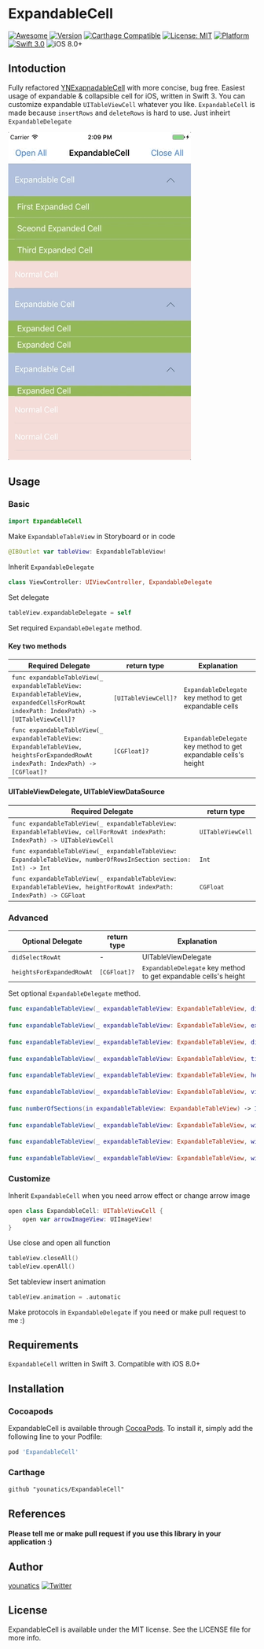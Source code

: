 # ExpandableCell
[![Awesome](https://cdn.rawgit.com/sindresorhus/awesome/d7305f38d29fed78fa85652e3a63e154dd8e8829/media/badge.svg)](https://github.com/sindresorhus/awesome)
[![Version](https://img.shields.io/cocoapods/v/ExpandableCell.svg?style=flat)](http://cocoapods.org/pods/ExpandableCell)
[![Carthage Compatible](https://img.shields.io/badge/Carthage-compatible-4BC51D.svg?style=flat)](https://github.com/Carthage/Carthage)
[![License: MIT](https://img.shields.io/badge/license-MIT-blue.svg?style=flat)](https://github.com/younatics/YNExpandableCell/blob/master/LICENSE)
[![Platform](https://img.shields.io/cocoapods/p/YNExpandableCell.svg?style=flat)](http://cocoapods.org/pods/ExpandableCell)
[![Swift 3.0](https://img.shields.io/badge/Swift-3.0-orange.svg?style=flat)](https://developer.apple.com/swift/)
![iOS 8.0+](https://img.shields.io/badge/iOS-8.0%2B-blue.svg)

## Intoduction
Fully refactored [YNExapnadableCell](https://github.com/younatics/YNExpandableCell) with more concise, bug free. Easiest usage of expandable & collapsible cell for iOS, written in Swift 3. You can customize expandable `UITableViewCell` whatever you like. `ExpandableCell` is made because `insertRows` and `deleteRows` is hard to use. Just inheirt `ExpandableDelegate`

![demo](Images/ExpandableCell.gif)

## Usage
### Basic
```swift
import ExpandableCell
```

Make `ExpandableTableView` in Storyboard or in code
```swift
@IBOutlet var tableView: ExpandableTableView!
```

Inherit `ExpandableDelegate`
```swift
class ViewController: UIViewController, ExpandableDelegate 
```

Set delegate
```swift
tableView.expandableDelegate = self
```

Set required `ExpandableDelegate` method.

#### Key two methods
| Required Delegate | return type | Explanation |
| ----------------- | ----------- | ----------- |
| `func expandableTableView(_ expandableTableView: ExpandableTableView, expandedCellsForRowAt indexPath: IndexPath) -> [UITableViewCell]?` | `[UITableViewCell]?` | `ExpandableDelegate` key method to get expandable cells |
| `func expandableTableView(_ expandableTableView: ExpandableTableView, heightsForExpandedRowAt indexPath: IndexPath) -> [CGFloat]?` | `[CGFloat]?` | `ExpandableDelegate` key method to get expandable cells's height |

#### UITableViewDelegate, UITableViewDataSource

| Required Delegate | return type |
| ----------------- | ----------- |
| `func expandableTableView(_ expandableTableView: ExpandableTableView, cellForRowAt indexPath: IndexPath) -> UITableViewCell` | `UITableViewCell` |
| `func expandableTableView(_ expandableTableView: ExpandableTableView, numberOfRowsInSection section: Int) -> Int` | `Int` |
| `func expandableTableView(_ expandableTableView: ExpandableTableView, heightForRowAt indexPath: IndexPath) -> CGFloat` | `CGFloat` |

### Advanced
| Optional Delegate | return type | Explanation |
| ----------------- | ----------- | ----------- |
| `didSelectRowAt` | - | UITableViewDelegate |
| `heightsForExpandedRowAt` | `[CGFloat]?` | `ExpandableDelegate` key method to get expandable cells's height |

Set optional `ExpandableDelegate` method.
```swift
func expandableTableView(_ expandableTableView: ExpandableTableView, didSelectRowAt indexPath: IndexPath)

func expandableTableView(_ expandableTableView: ExpandableTableView, expandedCell: UITableViewCell, didSelectExpandedRowAt indexPath: IndexPath)

func expandableTableView(_ expandableTableView: ExpandableTableView, didSelectExpandedRowAt indexPath: IndexPath)

func expandableTableView(_ expandableTableView: ExpandableTableView, titleForHeaderInSection section: Int) -> String?

func expandableTableView(_ expandableTableView: ExpandableTableView, heightForHeaderInSection section: Int) -> CGFloat

func expandableTableView(_ expandableTableView: ExpandableTableView, viewForHeaderInSection section: Int) -> UIView?
    
func numberOfSections(in expandableTableView: ExpandableTableView) -> Int

func expandableTableView(_ expandableTableView: ExpandableTableView, willDisplay cell: UITableViewCell, forRowAt indexPath: IndexPath)
    
func expandableTableView(_ expandableTableView: ExpandableTableView, willDisplayHeaderView view: UIView, forSection section: Int)
    
func expandableTableView(_ expandableTableView: ExpandableTableView, willDisplayFooterView view: UIView, forSection section: Int)
```

### Customize
Inherit `ExpandableCell` when you need arrow effect or change arrow image

```swift
open class ExpandableCell: UITableViewCell {
    open var arrowImageView: UIImageView!
}
```

Use close and open all function
```Swift
tableView.closeAll()
tableView.openAll()
```

Set tableview insert animation
```Swift
tableView.animation = .automatic
```

Make protocols in `ExpandableDelegate` if you need or make pull request to me :)

## Requirements
`ExpandableCell` written in Swift 3. Compatible with iOS 8.0+

## Installation

### Cocoapods

ExpandableCell is available through [CocoaPods](http://cocoapods.org). To install
it, simply add the following line to your Podfile:

```ruby
pod 'ExpandableCell'
```
### Carthage
```
github "younatics/ExpandableCell"
```

## References
#### Please tell me or make pull request if you use this library in your application :) 

## Author
[younatics](https://twitter.com/younatics)
<a href="http://twitter.com/younatics" target="_blank"><img alt="Twitter" src="https://img.shields.io/twitter/follow/younatics.svg?style=social&label=Follow"></a>

## License
ExpandableCell is available under the MIT license. See the LICENSE file for more info.
